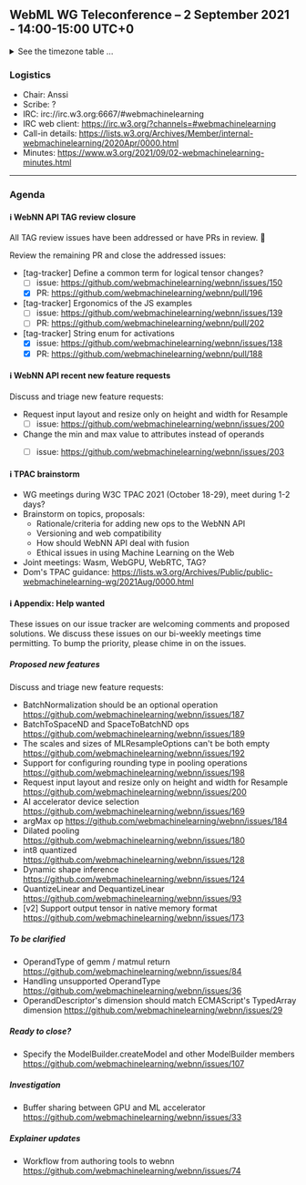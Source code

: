 ## WebML WG Teleconference – 2 September 2021 - 14:00-15:00 UTC+0

<details><summary>See the timezone table ...</summary>
<table>
<tr><td> San Francisco (U.S.A. - California) <td> Thu, 2 September 2021 <td> 07:00 <td> UTC-7 hours
<tr><td> Boston (U.S.A. - Massachusetts) <td> Thu, 2 September 2021 <td> 10:00 <td> UTC-4 hours
<tr><td> London (United Kingdom - England) <td> Thu, 2 September 2021 <td> 15:00 <td> UTC+1 hours
<tr><td> Berlin (Germany) <td> Thu, 2 September 2021 <td> 16:00 <td> UTC+2 hours
<tr><td> Helsinki (Finland) <td> Thu, 2 September 2021 <td> 17:00 <td> UTC+3 hours
<tr><td> Shanghai (China) <td> Thu, 2 September 2021 <td> 22:00 <td> UTC+8 hours
<tr><td> Tokyo (Japan) <td> Thu, 2 September 2021 <td> 23:00 <td> UTC+9 hours
<tr><td> Corresponding UTC (GMT) <td> Thu, 2 September 2021 <td colspan=2> 14:00 UTC
</table>

Other locations: https://www.timeanddate.com/worldclock/fixedtime.html?iso=20210902T14
  </details>
  
### Logistics

* Chair: Anssi
* Scribe: ?
* IRC: irc://irc.w3.org:6667/#webmachinelearning
* IRC web client: https://irc.w3.org/?channels=#webmachinelearning
* Call-in details: https://lists.w3.org/Archives/Member/internal-webmachinelearning/2020Apr/0000.html
* Minutes: https://www.w3.org/2021/09/02-webmachinelearning-minutes.html

---

### Agenda
  
#### ℹ️ WebNN API TAG review closure
  
All TAG review issues have been addressed or have PRs in review. 🎉
  
Review the remaining PR and close the addressed issues:

- [tag-tracker] Define a common term for logical tensor changes?
    - [ ] issue: https://github.com/webmachinelearning/webnn/issues/150
    - [x] PR: https://github.com/webmachinelearning/webnn/pull/196
- [tag-tracker] Ergonomics of the JS examples
    - [ ] issue: https://github.com/webmachinelearning/webnn/issues/139
    - [ ] PR: https://github.com/webmachinelearning/webnn/pull/202
- [tag-tracker] String enum for activations
    - [x] issue: https://github.com/webmachinelearning/webnn/issues/138
    - [x] PR: https://github.com/webmachinelearning/webnn/pull/188
 
#### ℹ️ WebNN API recent new feature requests

Discuss and triage new feature requests:

- Request input layout and resize only on height and width for Resample
  - [ ] issue: https://github.com/webmachinelearning/webnn/issues/200
- Change the min and max value to attributes instead of operands
  - [ ] issue: https://github.com/webmachinelearning/webnn/issues/203
  

#### ℹ️ TPAC brainstorm

- WG meetings during W3C TPAC 2021 (October 18-29), meet during 1-2 days?
- Brainstorm on topics, proposals:
  - Rationale/criteria for adding new ops to the WebNN API
  - Versioning and web compatibility
  - How should WebNN API deal with fusion
  - Ethical issues in using Machine Learning on the Web
- Joint meetings: Wasm, WebGPU, WebRTC, TAG?
- Dom's TPAC guidance: https://lists.w3.org/Archives/Public/public-webmachinelearning-wg/2021Aug/0000.html

#### ℹ️ Appendix: Help wanted

These issues on our issue tracker are welcoming comments and proposed solutions. We discuss these issues on our bi-weekly meetings time permitting. To bump the priority, please chime in on the issues.

##### Proposed new features

Discuss and triage new feature requests:
  
- BatchNormalization should be an optional operation https://github.com/webmachinelearning/webnn/issues/187
- BatchToSpaceND and SpaceToBatchND ops https://github.com/webmachinelearning/webnn/issues/189
- The scales and sizes of MLResampleOptions can't be both empty https://github.com/webmachinelearning/webnn/issues/192
- Support for configuring rounding type in pooling operations https://github.com/webmachinelearning/webnn/issues/198
- Request input layout and resize only on height and width for Resample https://github.com/webmachinelearning/webnn/issues/200
- AI accelerator device selection https://github.com/webmachinelearning/webnn/issues/169
- argMax op https://github.com/webmachinelearning/webnn/issues/184
- Dilated pooling https://github.com/webmachinelearning/webnn/issues/180
- int8 quantized https://github.com/webmachinelearning/webnn/issues/128
- Dynamic shape inference https://github.com/webmachinelearning/webnn/issues/124
- QuantizeLinear and DequantizeLinear https://github.com/webmachinelearning/webnn/issues/93
- [v2] Support output tensor in native memory format https://github.com/webmachinelearning/webnn/issues/173

##### To be clarified

- OperandType of gemm / matmul return https://github.com/webmachinelearning/webnn/issues/84
- Handling unsupported OperandType https://github.com/webmachinelearning/webnn/issues/36
- OperandDescriptor's dimension should match ECMAScript's TypedArray dimension https://github.com/webmachinelearning/webnn/issues/29

##### Ready to close?

- Specify the ModelBuilder.createModel and other ModelBuilder members https://github.com/webmachinelearning/webnn/issues/107

##### Investigation 

- Buffer sharing between GPU and ML accelerator https://github.com/webmachinelearning/webnn/issues/33

##### Explainer updates

- Workflow from authoring tools to webnn https://github.com/webmachinelearning/webnn/issues/74

  

